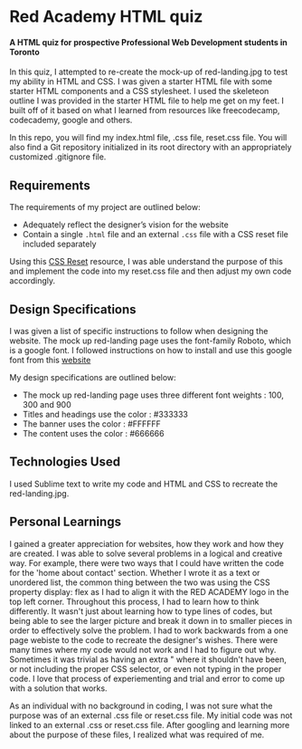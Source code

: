 
# Red Academy HTML quiz
#### A HTML quiz for prospective Professional Web Development students in Toronto

In this quiz, I attempted to re-create the mock-up of red-landing.jpg to test my ability in HTML and CSS. I was given a starter HTML file with some starter HTML components and a CSS stylesheet. I used the skeleteon outline I was provided in the starter HTML file to help me get on my feet. I built off of it based on what I learned from resources like freecodecamp, codecademy, google and others. 

In this repo, you will find my index.html file, .css file, reset.css file. You will also find a Git repository initialized in its root directory with an appropriately customized .gitignore file. 

## Requirements
The requirements of my project are outlined below:
* Adequately reflect the designer’s vision for the website
* Contain a single `.html` file and an external `.css` file with a CSS reset file included separately

Using this [CSS Reset](https://stackoverflow.com/questions/11578819/css-reset-what-exactly-does-it-do) resource, I was able understand the purpose of this and implement the code into my reset.css file and then adjust my own code accordingly.  

## Design Specifications 
I was given a list of specific instructions to follow when designing the website. The mock up red-landing page uses the font-family Roboto, which is a google font. I followed instructions on how to install and use this google font from this [website](http://www.cssnewbie.com/how-to-use-google-fonts-with-css-tutorial/#.WXitnIjyuiM)

My design specifications are outlined below:
* The mock up red-landing page uses three different font weights : 100, 300 and 900
* Titles and headings use the color : #333333 
* The banner uses the color : #FFFFFF
* The content uses the color : #666666

## Technologies Used
I used Sublime text to write my code and HTML and CSS to recreate the red-landing.jpg.

## Personal Learnings
I gained a greater appreciation for websites, how they work and how they are created. I was able to solve several problems in a logical and creative way. For example, there were two ways that I could have written the code for the 'home about contact' section. Whether I wrote it as a text or unordered list, the common thing between the two was using the CSS property display: flex as I had to align it with the RED ACADEMY logo in the top left corner. Throughout this process, I had to learn how to think differently. It wasn't just about learning how to type lines of codes, but being able to see the larger picture and break it down in to smaller pieces in order to effectively solve the problem. I had to work backwards from a one page webiste to the code to recreate the designer's wishes. There were many times where my code would not work and I had to figure out why. Sometimes it was trivial as having an extra " where it shouldn't have been, or not including the proper CSS selector, or even not typing in the proper code. I love that process of experiementing and trial and error to come up with a solution that works. 

As an individual with no background in coding, I was not sure what the purpose was of an external .css file or reset.css file. My initial code was not linked to an external .css or reset.css file. After googling and learning more about the purpose of these files, I realized what was required of me. 
